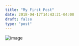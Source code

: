```yaml
---
title: "My First Post"
date: 2018-04-17T14:43:21-04:00
draft: false
type: "post"
---
```

![image](/img/post-1.jpg)
